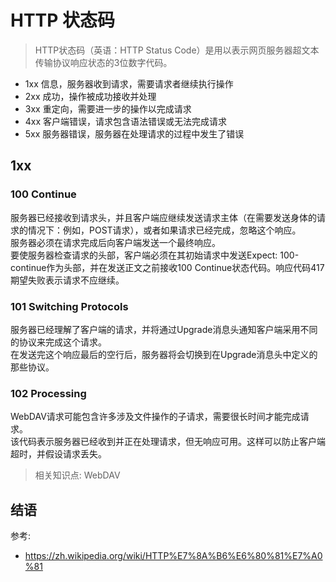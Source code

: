 # HTTP 状态码


> HTTP状态码（英语：HTTP Status Code）是用以表示网页服务器超文本传输协议响应状态的3位数字代码。


- 1xx	信息，服务器收到请求，需要请求者继续执行操作
- 2xx	成功，操作被成功接收并处理
- 3xx	重定向，需要进一步的操作以完成请求
- 4xx	客户端错误，请求包含语法错误或无法完成请求
- 5xx	服务器错误，服务器在处理请求的过程中发生了错误


## 1xx

### 100 Continue

服务器已经接收到请求头，并且客户端应继续发送请求主体（在需要发送身体的请求的情况下：例如，POST请求），或者如果请求已经完成，忽略这个响应。  
服务器必须在请求完成后向客户端发送一个最终响应。  
要使服务器检查请求的头部，客户端必须在其初始请求中发送Expect: 100-continue作为头部，并在发送正文之前接收100 Continue状态代码。响应代码417期望失败表示请求不应继续。

### 101 Switching Protocols

服务器已经理解了客户端的请求，并将通过Upgrade消息头通知客户端采用不同的协议来完成这个请求。  
在发送完这个响应最后的空行后，服务器将会切换到在Upgrade消息头中定义的那些协议。

### 102 Processing
WebDAV请求可能包含许多涉及文件操作的子请求，需要很长时间才能完成请求。  
该代码表示服务器已经收到并正在处理请求，但无响应可用。这样可以防止客户端超时，并假设请求丢失。

> 相关知识点: WebDAV
> 



## 结语


参考:
- https://zh.wikipedia.org/wiki/HTTP%E7%8A%B6%E6%80%81%E7%A0%81
